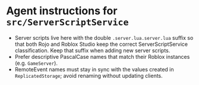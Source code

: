 # Agent instructions for `src/ServerScriptService`

- Server scripts live here with the double `.server.lua.server.lua` suffix so that both Rojo and Roblox Studio keep the correct ServerScriptService classification. Keep that suffix when adding new server scripts.
- Prefer descriptive PascalCase names that match their Roblox instances (e.g. `GameServer`).
- RemoteEvent names must stay in sync with the values created in `ReplicatedStorage`; avoid renaming without updating clients.
